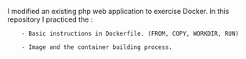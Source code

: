I modified an existing php web application to exercise Docker.
In this repository I practiced the :

        - Basic instructions in Dockerfile. (FROM, COPY, WORKDIR, RUN)

        - Image and the container building process.
